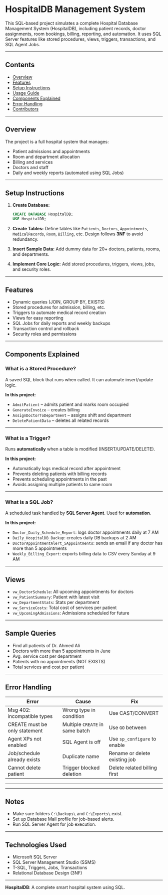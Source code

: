 




#  HospitalDB Management System

This SQL-based project simulates a complete Hospital Database Management System (HospitalDB), including patient records, doctor assignments, room bookings, billing, reporting, and automation. It uses SQL Server features like stored procedures, views, triggers, transactions, and SQL Agent Jobs.

---

##  Contents

- [Overview](#overview)
- [Features](#features)
- [Setup Instructions](#setup-instructions)
- [Usage Guide](#usage-guide)
- [Components Explained](#components-explained)
- [Error Handling](#error-handling)
- [Contributors](#contributors)

---

##  Overview

The project is a full hospital system that manages:

- Patient admissions and appointments
- Room and department allocation
- Billing and services
- Doctors and staff
- Daily and weekly reports (automated using SQL Jobs)

---

##  Setup Instructions

1. **Create Database:**
   ```sql
   CREATE DATABASE HospitalDB;
   USE HospitalDB;


2. **Create Tables:**
   Define tables like `Patients`, `Doctors`, `Appointments`, `MedicalRecords`, `Room`, `Billing`, etc.
   Design follows **3NF** to avoid redundancy.

3. **Insert Sample Data:**
   Add dummy data for 20+ doctors, patients, rooms, and departments.

4. **Implement Core Logic:**
   Add stored procedures, triggers, views, jobs, and security roles.

---

##  Features

* Dynamic queries (JOIN, GROUP BY, EXISTS)
* Stored procedures for admission, billing, etc.
* Triggers to automate medical record creation
* Views for easy reporting
* SQL Jobs for daily reports and weekly backups
* Transaction control and rollback
* Security roles and permissions

---

##  Components Explained

###  What is a Stored Procedure?

A saved SQL block that runs when called. It can automate insert/update logic.

**In this project:**

* `AdmitPatient` – admits patient and marks room occupied
* `GenerateInvoice` – creates billing
* `AssignDoctorToDepartment` – assigns shift and department
* `DeletePatientData` – deletes all related records

---

###  What is a Trigger?

Runs **automatically** when a table is modified (INSERT/UPDATE/DELETE).

**In this project:**

* Automatically logs medical record after appointment
* Prevents deleting patients with billing records
* Prevents scheduling appointments in the past
* Avoids assigning multiple patients to same room

---

###  What is a SQL Job?

A scheduled task handled by **SQL Server Agent**. Used for **automation**.

**In this project:**

* `Doctor_Daily_Schedule_Report`: logs doctor appointments daily at 7 AM
* `Daily_HospitalDB_Backup`: creates daily DB backups at 2 AM
* `DoctorAppointmentAlert_5Appointments`: sends an email if any doctor has more than 5 appointments
* `Weekly_Billing_Export`: exports billing data to CSV every Sunday at 9 AM

---

##  Views

* `vw_DoctorSchedule`: All upcoming appointments for doctors
* `vw_PatientSummary`: Patient with latest visit
* `vw_DepartmentStats`: Stats per department
* `vw_ServiceCosts`: Total cost of services per patient
* `vw_UpcomingAdmissions`: Admissions scheduled for future

---

##  Sample Queries

* Find all patients of Dr. Ahmed Ali
* Doctors with more than 5 appointments in June
* Avg. service cost per department
* Patients with no appointments (NOT EXISTS)
* Total services and cost per patient

---

##  Error Handling

| Error                         | Cause                           | Fix                           |
| ----------------------------- | ------------------------------- | ----------------------------- |
| Msg 402: incompatible types   | Wrong type in condition         | Use CAST/CONVERT              |
| CREATE must be only statement | Multiple `CREATE` in same batch | Use `GO` between              |
| Agent XPs not enabled         | SQL Agent is off                | Use `sp_configure` to enable  |
| Job/schedule already exists   | Duplicate name                  | Rename or delete existing job |
| Cannot delete patient         | Trigger blocked deletion        | Delete related billing first  |

---




---

##  Notes

* Make sure folders `C:\Backups\` and `C:\Exports\` exist.
* Set up Database Mail profile for job-based alerts.
* Run SQL Server Agent for job execution.

---

##  Technologies Used

* Microsoft SQL Server
* SQL Server Management Studio (SSMS)
* T-SQL, Triggers, Jobs, Transactions
* Relational Database Design (3NF)

---

 **HospitalDB**: A complete smart hospital system using SQL.

```
